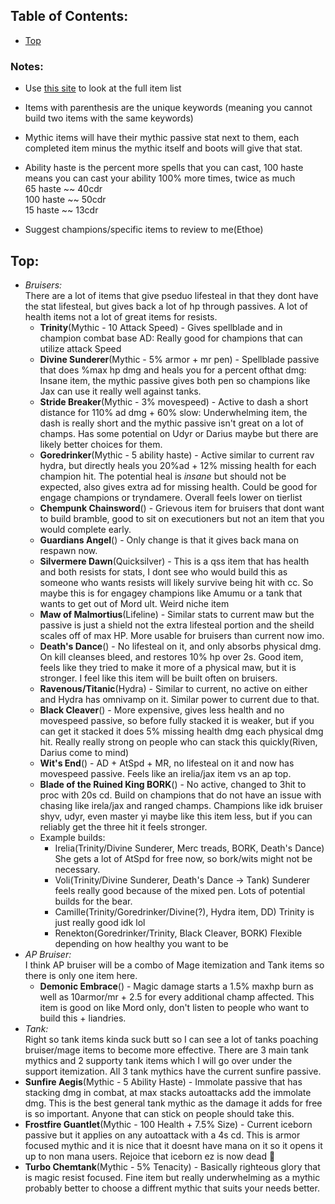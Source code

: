 ## Table of Contents:
* [Top](<#top>)

### Notes:
- Use [this site](https://lolshop.gg/) to look at the full item list

- Items with parenthesis are the unique keywords (meaning you cannot build two items with the same keywords)

- Mythic items will have their mythic passive stat next to them, each completed item minus the mythic itself  and boots
  will give that stat.

- Ability haste is the percent more spells that you can cast, 100 haste means you can cast your ability 100% more times, twice as much\
  65 haste ~~ 40cdr\
  100 haste ~~ 50cdr\
  15 haste ~~ 13cdr

- Suggest champions/specific items to review to me(Ethoe)

## Top:
* _Bruisers:_ \
    There are a lot of items that give pseduo lifesteal in that they dont have the stat lifesteal, but gives back a lot of hp through passives. A lot of health items not a lot of great items for resists.
    * **Trinity**(Mythic - 10 Attack Speed) - Gives spellblade and in champion combat base AD: Really good for champions that can utilize attack Speed
    * **Divine Sunderer**(Mythic - 5% armor + mr pen) - Spellblade passive that does %max hp dmg and heals you for a percent ofthat dmg: Insane item, the mythic passive gives both pen so champions like Jax can use it really well against tanks.
    * **Stride Breaker**(Mythic - 3% movespeed) - Active to dash a short distance for 110% ad dmg + 60% slow: Underwhelming item, the dash is really short and the mythic passive isn't great on a lot of champs. Has some potential on Udyr or Darius maybe but there are likely better choices for them.
    * **Goredrinker**(Mythic - 5 ability haste) - Active similar to current rav hydra, but directly heals you 20%ad + 12% missing health for each champion hit. The potential heal is _insane_ but should not be expected, also gives extra ad for missing health. Could be good for engage champions or tryndamere. Overall feels lower on tierlist
    * **Chempunk Chainsword**() - Grievous item for bruisers that dont want to build bramble, good to sit on executioners but not an item that you would complete early.
    * **Guardians Angel**() - Only change is that it gives back mana on respawn now.
    * **Silvermere Dawn**(Quicksilver) - This is a qss item that has health and both resists for stats, I dont see who would build this as someone who wants resists will likely survive being hit with cc. So maybe this is for engagey champions like Amumu or a tank that wants to get out of Mord ult. Weird niche item
    * **Maw of Malmortius**(Lifeline) - Similar stats to current maw but the passive is just a shield not the extra lifesteal portion and the sheild scales off of max HP. More usable for bruisers than current now imo.
    * **Death's Dance**() - No lifesteal on it, and only absorbs physical dmg. On kill cleanses bleed, and restores 10% hp over 2s. Good item, feels like they tried to make it more of a physical maw, but it is stronger. I feel like this item will be built often on bruisers.
    * **Ravenous/Titanic**(Hydra) - Similar to current, no active on either and Hydra has omnivamp on it. Similar power to current due to that.
    * **Black Cleaver**() - More expensive, gives less health and no movespeed passive, so before fully stacked it is weaker, but if you can get it stacked it does 5% missing health dmg each physical dmg hit. Really really strong on people who can stack this quickly(Riven, Darius come to mind)
    * **Wit's End**() - AD + AtSpd + MR, no lifesteal on it and now has movespeed passive. Feels like an irelia/jax item vs an ap top.
    * **Blade of the Ruined King BORK**() - No active, changed to 3hit to proc with 20s cd. Build on champions that do not have an issue with chasing like irela/jax and ranged champs. Champions like idk bruiser shyv, udyr, even master yi maybe like this item less, but if you can reliably get the three hit it feels stronger.
    * Example builds: 
      * Irelia(Trinity/Divine Sunderer, Merc treads, BORK, Death's Dance) She gets a lot of AtSpd for free now, so bork/wits might not be necessary.
      * Voli(Trinity/Divine Sunderer, Death's Dance -> Tank) Sunderer feels really good because of the mixed pen. Lots of potential builds for the bear.
      * Camille(Trinity/Goredrinker/Divine(?), Hydra item, DD) Trinity is just really good idk lol
      * Renekton(Goredrinker/Trinity, Black Cleaver, BORK) Flexible depending on how healthy you want to be
 * _AP Bruiser:_ \
    I think AP bruiser will be a combo of Mage itemization and Tank items so there is only one item here.
    * **Demonic Embrace**() - Magic damage starts a 1.5% maxhp burn as well as 10armor/mr + 2.5 for every additional champ affected. This item is good on like Mord only, don't listen to people who want to build this + liandries.
 * _Tank:_ \
  Right so tank items kinda suck butt so I can see a lot of tanks poaching bruiser/mage items to become more effective. There are 3 main tank mythics and 2 supporty tank items which I will go over under the support itemization. All 3 tank mythics have the current sunfire passive.
  * **Sunfire Aegis**(Mythic - 5 Ability Haste) - Immolate passive that has stacking dmg in combat, at max stacks autoattacks add the immolate dmg. This is the best general tank mythic as the damage it adds for free is so important. Anyone that can stick on people should take this.
  * **Frostfire Guantlet**(Mythic - 100 Health + 7.5% Size) - Current iceborn passive but it applies on any autoattack with a 4s cd. This is armor focused mythic and it is nice that it doesnt have mana on it so it opens it up to non mana users. Rejoice that iceborn ez is now dead :crab:
  * **Turbo Chemtank**(Mythic - 5% Tenacity) - Basically righteous glory that is magic resist focused. Fine item but really underwhelming as a mythic probably better to choose a diffrent mythic that suits your needs better.
  

